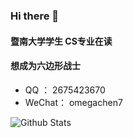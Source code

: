 ### Hi there 👋
#### 暨南大学学生 CS专业在读
#### 想成为六边形战士
- QQ ： 2675423670
- WeChat： omegachen7

<!--
**nnnnnnnextday/nnnnnnnextday** is a ✨ _special_ ✨ repository because its `README.md` (this file) appears on your GitHub profile.

Here are some ideas to get you started:

- 🔭 I’m currently working on ...
- 🌱 I’m currently learning ...
- 👯 I’m looking to collaborate on ...
- 🤔 I’m looking for help with ...
- 💬 Ask me about ...
- 📫 How to reach me: ...
- 😄 Pronouns: ...
- ⚡ Fun fact: ...
-->

![Github Stats](https://github-readme-stats.vercel.app/api?username=nnnnnnnextday&show_icons=true&theme=dark&count_private=true)


